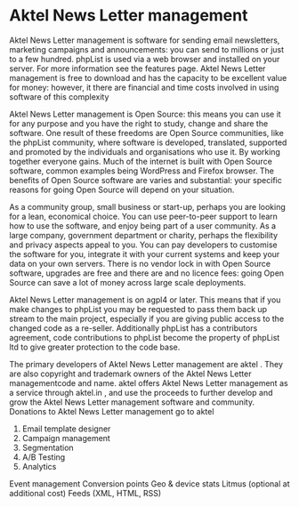 # Aktel News Letter management

<p>
Aktel News Letter management is software for sending email newsletters, marketing campaigns and announcements: you can send to millions or just to a few hundred. phpList is used via a web browser and installed on your server. For more information see the features page. 
Aktel News Letter management is free to download and has the capacity to be excellent value for money: however, it there are financial and time costs involved in using software of this complexity  
</p>
<p>
Aktel News Letter management is Open Source: this means you can use it for any purpose and you have the right to study, change and share the software. One result of these freedoms are Open Source communities, like the phpList community, where software is developed, translated, supported and promoted by the individuals and organisations who use it. By working together everyone gains. Much of the internet is built with Open Source software, common examples being WordPress and Firefox browser. The benefits of Open Source software are varies and substantial: your specific reasons for going Open Source will depend on your situation. 
</p>
<p>
As a community group, small business or start-up, perhaps you are looking for a lean, economical choice. You can use peer-to-peer support to learn how to use the software, and enjoy being part of a user community. 
As a large company, government department or charity, perhaps the flexibility and privacy aspects appeal to you. You can pay developers to customise the software for you, integrate it with your current systems and keep your data on your own servers. There is no vendor lock in with Open Source software, upgrades are free and there are and no licence fees: going Open Source can save a lot of money across large scale deployments.  
</p>
<p>
Aktel News Letter management  is on agpl4 or later. This means that if you make changes to phpList you may be requested to pass them back up stream to the main project, especially if you are giving public access to the changed code as a re-seller. Additionally phpList has a contributors agreement, code contributions to phpList become the property of phpList ltd to give greater protection to the code base.
</p>
 

The primary developers of Aktel News Letter management  are aktel . They are also copyright and trademark owners of the Aktel News Letter managementcode and name. aktel  offers Aktel News Letter management  as a service through aktel.in , and use the proceeds to further develop and grow the Aktel News Letter management  software and community. Donations to Aktel News Letter management go to aktel



<ol>
<li>
Email template designer</li><li>
Campaign management</li><li>
Segmentation</li><li>
A/B Testing</li><li>
Analytics</li></ol>
Event management
Conversion points
Geo & device stats
Litmus (optional at additional cost)
Feeds (XML, HTML, RSS)
